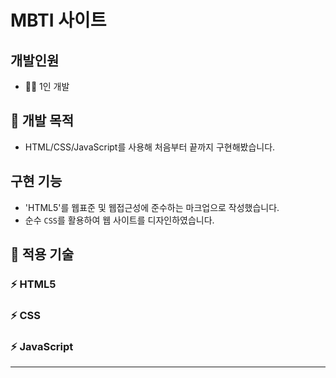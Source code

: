 # MBTI 사이트
## 개발인원
* 🙋‍♂️ 1인 개발
## 🎯 개발 목적
* HTML/CSS/JavaScript를 사용해 처음부터 끝까지 구현해봤습니다.
## 구현 기능
* 'HTML5'를 웹표준 및 웹접근성에 준수하는 마크업으로 작성했습니다.
* 순수 `CSS`를 활용하여 웹 사이트를 디자인하였습니다.
## 🧰 적용 기술
### ⚡ HTML5
### ⚡ CSS
### ⚡ JavaScript
-----
